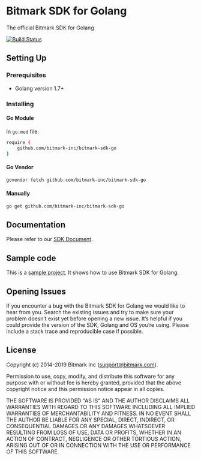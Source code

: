 # Bitmark SDK for Golang
The official Bitmark SDK for Golang

[![Build Status](https://travis-ci.org/bitmark-inc/bitmark-sdk-go.svg?branch=master)](https://travis-ci.org/bitmark-inc/bitmark-sdk-go)

## Setting Up

### Prerequisites

- Golang version 1.7+

### Installing

#### Go Module

In `go.mod` file:
```sh
require (
	github.com/bitmark-inc/bitmark-sdk-go
)
```

#### Go Vendor
```sh
govendor fetch github.com/bitmark-inc/bitmark-sdk-go
```

#### Manually
```sh
go get github.com/bitmark-inc/bitmark-sdk-go
```

## Documentation

Please refer to our [SDK Document](https://sdk-docs.bitmark.com/).


## Sample code
This is a [sample project](sample/). It shows how to use Bitmark SDK for Golang.

## Opening Issues
If you encounter a bug with the Bitmark SDK for Golang we would like to hear from you. Search the existing issues and try to make sure your problem doesn’t exist yet before opening a new issue. It’s helpful if you could provide the version of the SDK, Golang and OS you’re using. Please include a stack trace and reproducible case if possible.


## License

Copyright (c) 2014-2019 Bitmark Inc (support@bitmark.com).

Permission to use, copy, modify, and distribute this software for any
purpose with or without fee is hereby granted, provided that the above
copyright notice and this permission notice appear in all copies.

THE SOFTWARE IS PROVIDED "AS IS" AND THE AUTHOR DISCLAIMS ALL WARRANTIES
WITH REGARD TO THIS SOFTWARE INCLUDING ALL IMPLIED WARRANTIES OF
MERCHANTABILITY AND FITNESS. IN NO EVENT SHALL THE AUTHOR BE LIABLE FOR
ANY SPECIAL, DIRECT, INDIRECT, OR CONSEQUENTIAL DAMAGES OR ANY DAMAGES
WHATSOEVER RESULTING FROM LOSS OF USE, DATA OR PROFITS, WHETHER IN AN
ACTION OF CONTRACT, NEGLIGENCE OR OTHER TORTIOUS ACTION, ARISING OUT OF
OR IN CONNECTION WITH THE USE OR PERFORMANCE OF THIS SOFTWARE.
